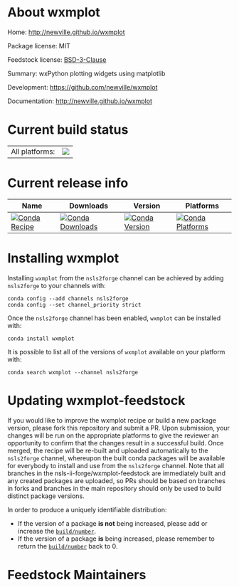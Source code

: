 About wxmplot
=============

Home: http://newville.github.io/wxmplot

Package license: MIT

Feedstock license: [BSD-3-Clause](https://github.com/nsls-ii-forge/wxmplot-feedstock/blob/master/LICENSE.txt)

Summary: wxPython plotting widgets using matplotlib

Development: https://github.com/newville/wxmplot

Documentation: http://newville.github.io/wxmplot

Current build status
====================


<table><tr><td>All platforms:</td>
    <td>
      <a href="https://dev.azure.com/nsls2forge/nsls2forge/_build/latest?definitionId=111&branchName=master">
        <img src="https://dev.azure.com/nsls2forge/nsls2forge/_apis/build/status/wxmplot-feedstock?branchName=master">
      </a>
    </td>
  </tr>
</table>

Current release info
====================

| Name | Downloads | Version | Platforms |
| --- | --- | --- | --- |
| [![Conda Recipe](https://img.shields.io/badge/recipe-wxmplot-green.svg)](https://anaconda.org/nsls2forge/wxmplot) | [![Conda Downloads](https://img.shields.io/conda/dn/nsls2forge/wxmplot.svg)](https://anaconda.org/nsls2forge/wxmplot) | [![Conda Version](https://img.shields.io/conda/vn/nsls2forge/wxmplot.svg)](https://anaconda.org/nsls2forge/wxmplot) | [![Conda Platforms](https://img.shields.io/conda/pn/nsls2forge/wxmplot.svg)](https://anaconda.org/nsls2forge/wxmplot) |

Installing wxmplot
==================

Installing `wxmplot` from the `nsls2forge` channel can be achieved by adding `nsls2forge` to your channels with:

```
conda config --add channels nsls2forge
conda config --set channel_priority strict
```

Once the `nsls2forge` channel has been enabled, `wxmplot` can be installed with:

```
conda install wxmplot
```

It is possible to list all of the versions of `wxmplot` available on your platform with:

```
conda search wxmplot --channel nsls2forge
```




Updating wxmplot-feedstock
==========================

If you would like to improve the wxmplot recipe or build a new
package version, please fork this repository and submit a PR. Upon submission,
your changes will be run on the appropriate platforms to give the reviewer an
opportunity to confirm that the changes result in a successful build. Once
merged, the recipe will be re-built and uploaded automatically to the
`nsls2forge` channel, whereupon the built conda packages will be available for
everybody to install and use from the `nsls2forge` channel.
Note that all branches in the nsls-ii-forge/wxmplot-feedstock are
immediately built and any created packages are uploaded, so PRs should be based
on branches in forks and branches in the main repository should only be used to
build distinct package versions.

In order to produce a uniquely identifiable distribution:
 * If the version of a package **is not** being increased, please add or increase
   the [``build/number``](https://docs.conda.io/projects/conda-build/en/latest/resources/define-metadata.html#build-number-and-string).
 * If the version of a package **is** being increased, please remember to return
   the [``build/number``](https://docs.conda.io/projects/conda-build/en/latest/resources/define-metadata.html#build-number-and-string)
   back to 0.

Feedstock Maintainers
=====================


